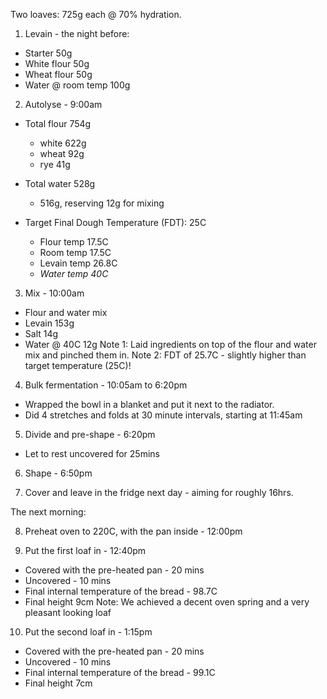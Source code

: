 Two loaves: 725g each @ 70% hydration.

1. Levain - the night before:
  - Starter           50g
  - White flour       50g
  - Wheat flour       50g
  - Water @ room temp 100g

2. Autolyse - 9:00am
  * Total flour 754g
    - white 622g
    - wheat  92g
    - rye    41g

  * Total water 528g     
    - 516g, reserving 12g for mixing

  * Target Final Dough Temperature (FDT): 25C
    - Flour temp  17.5C
    - Room temp   17.5C
    - Levain temp 26.8C
    - *Water temp 40C*

3. Mix - 10:00am
  - Flour and water mix
  - Levain      153g
  - Salt         14g
  - Water @ 40C  12g
Note 1: Laid ingredients on top of the flour and water mix and pinched them in.
Note 2: FDT of 25.7C - slightly higher than target temperature (25C)!

4. Bulk fermentation - 10:05am to 6:20pm
  - Wrapped the bowl in a blanket and put it next to the radiator.
  - Did 4 stretches and folds at 30 minute intervals, starting at 11:45am

5. Divide and pre-shape - 6:20pm
  - Let to rest uncovered for 25mins

6. Shape - 6:50pm

7. Cover and leave in the fridge next day - aiming for roughly 16hrs.

The next morning:

8. Preheat oven to 220C, with the pan inside - 12:00pm

9. Put the first loaf in - 12:40pm
  - Covered with the pre-heated pan - 20 mins
  - Uncovered - 10 mins
  - Final internal temperature of the bread - 98.7C
  - Final height 9cm
Note: We achieved a decent oven spring and a very pleasant looking loaf 

10. Put the second loaf in - 1:15pm
  - Covered with the pre-heated pan - 20 mins
  - Uncovered - 10 mins
  - Final internal temperature of the bread - 99.1C
  - Final height 7cm
